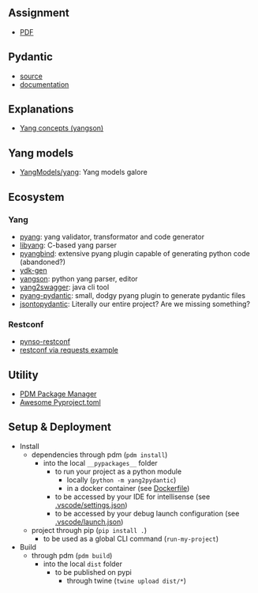 ## Assignment
- [PDF](https://gitlab.ost.ch/ins-stud/model-driven-network-automation/assignment/-/jobs/618674/artifacts/file/Make-Model-Driven-Network-Automation-Pythonic_v1.0.pdf)

## Pydantic
- [source](https://github.com/pydantic/pydantic)
- [documentation](https://pydantic-docs.helpmanual.io/)

## Explanations
- [Yang concepts (yangson)](https://yangson.labs.nic.cz/concepts-terms.html)

## Yang models
- [YangModels/yang](https://github.com/YangModels/yang): Yang models galore

## Ecosystem
### Yang
- [pyang](https://github.com/mbj4668/pyang): yang validator, transformator and code generator
- [libyang](https://github.com/CESNET/libyang): C-based yang parser
- [pyangbind](https://github.com/robshakir/pyangbind): extensive pyang plugin capable of generating python code (abandoned?)
- [ydk-gen](https://github.com/CiscoDevNet/ydk-gen)
- [yangson](https://github.com/CZ-NIC/yangson): python yang parser, editor
- [yang2swagger](https://github.com/bartoszm/yang2swagger): java cli tool
- [pyang-pydantic](https://github.com/karlnewell/pyang-pydantic): small, dodgy pyang plugin to generate pydantic files
- [jsontopydantic](https://github.com/brokenloop/jsontopydantic): Literally our entire project? Are we missing something?
### Restconf
- [pynso-restconf](https://github.com/workfloworchestrator/pynso-restconf)
- [restconf via requests example](https://github.com/twr14152/Network-Automation-Scripts_Python3/tree/master/restconf)

## Utility
- [PDM Package Manager](https://pdm.fming.dev/)
- [Awesome Pyproject.toml](https://github.com/carlosperate/awesome-pyproject)

## Setup & Deployment
- Install
    - dependencies through pdm (`pdm install`)
        - into the local `__pypackages__` folder
            - to run your project as a python module
                - locally (`python -m yang2pydantic`)
                - in a docker container (see [Dockerfile](./Dockerfile))
            - to be accessed by your IDE for intellisense (see [.vscode/settings.json](./.vscode/settings.json))
            - to be accessed by your debug launch configuration (see [.vscode/launch.json](./.vscode/launch.json))
    - project through pip (`pip install .`)
        - to be used as a global CLI command (`run-my-project`)
- Build
    - through pdm (`pdm build`)
        - into the local `dist` folder
            - to be published on pypi
                - through twine (`twine upload dist/*`)
